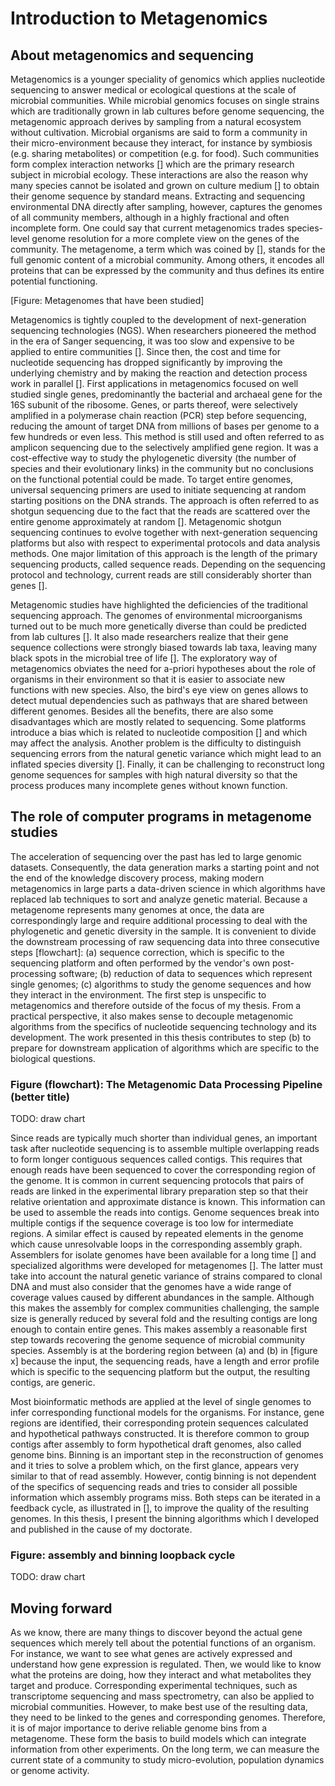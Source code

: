 # Introduction to Metagenomics

## About metagenomics and sequencing

Metagenomics is a younger speciality of genomics which applies nucleotide sequencing to answer medical or ecological questions at the scale of microbial communities. While microbial genomics focuses on single strains which are traditionally grown in lab cultures before genome sequencing, the metagenomic approach derives by sampling from a natural ecosystem without cultivation. Microbial organisms are said to form a community in their micro-environment because they interact, for instance by symbiosis (e.g. sharing metabolites) or competition (e.g. for food). Such communities form complex interaction networks [] which are the primary research subject in microbial ecology. These interactions are also the reason why many species cannot be isolated and grown on culture medium [] to obtain their genome sequence by standard means. Extracting and sequencing environmental DNA directly after sampling, however, captures the genomes of all community members, although in a highly fractional and often incomplete form. One could say that current metagenomics trades species-level genome resolution for a more complete view on the genes of the community. The metagenome, a term which was coined by [], stands for the full genomic content of a microbial community. Among others, it encodes all proteins that can be expressed by the community and thus defines its entire potential functioning.

[Figure: Metagenomes that have been studied]

Metagenomics is tightly coupled to the development of next-generation sequencing technologies (NGS). When researchers pioneered the method in the era of Sanger sequencing, it was too slow and expensive to be applied to entire communities []. Since then, the cost and time for nucleotide sequencing has dropped significantly by improving the underlying chemistry and by making the reaction and detection process work in parallel []. First applications in metagenomics focused on well studied single genes, predominantly the bacterial and archaeal gene for the 16S subunit of the ribosome. Genes, or parts thereof, were selectively amplified in a polymerase chain reaction (PCR) step before sequencing, reducing the amount of target DNA from millions of bases per genome to a few hundreds or even less. This method is still used and often referred to as amplicon sequencing due to the selectively amplified gene region. It was a cost-effective way to study the phylogenetic diversity (the number of species and their evolutionary links) in the community but no conclusions on the functional potential could be made. To target entire genomes, universal sequencing primers are used to initiate sequencing at random starting positions on the DNA strands. The approach is often referred to as shotgun sequencing due to the fact that the reads are scattered over the entire genome approximately at random []. Metagenomic shotgun sequencing continues to evolve together with next-generation sequencing platforms but also with respect to experimental protocols and data analysis methods. One major limitation of this approach is the length of the primary sequencing products, called sequence reads. Depending on the sequencing protocol and technology, current reads are still considerably shorter than genes [].

Metagenomic studies have highlighted the deficiencies of the traditional sequencing approach. The genomes of environmental microorganisms turned out to be much more genetically diverse than could be predicted from lab cultures []. It also made researchers realize that their gene sequence collections were strongly biased towards lab taxa, leaving many black spots in the microbial tree of life []. The exploratory way of metagenomics obviates the need for a-priori hypotheses about the role of organisms in their environment so that it is easier to associate new functions with new species. Also, the bird's eye view on genes allows to detect mutual dependencies such as pathways that are shared between different genomes. Besides all the benefits, there are also some disadvantages which are mostly related to sequencing. Some platforms introduce a bias which is related to nucleotide composition [] and which may affect the analysis. Another problem is the difficulty to distinguish sequencing errors from the natural genetic variance which might lead to an inflated species diversity []. Finally, it can be challenging to reconstruct long genome sequences for samples with high natural diversity so that the process produces many incomplete genes without known function.

## The role of computer programs in metagenome studies

The acceleration of sequencing over the past has led to large genomic datasets. Consequently, the data generation marks a starting point and not the end of the knowledge discovery process, making modern metagenomics in large parts a data-driven science in which algorithms have replaced lab techniques to sort and analyze genetic material. Because a metagenome represents many genomes at once, the data are correspondingly large and require additional processing to deal with the phylogenetic and genetic diversity in the sample. It is convenient to divide the downstream processing of raw sequencing data into three consecutive steps [flowchart]: (a) sequence correction, which is specific to the sequencing platform and often performed by the vendor's own post-processing software; (b) reduction of data to sequences which represent single genomes; (c) algorithms to study the genome sequences and how they interact in the environment. The first step is unspecific to metagenomics and therefore outside of the focus of my thesis. From a practical perspective, it also makes sense to decouple metagenomic algorithms from the specifics of nucleotide sequencing technology and its development. The work presented in this thesis contributes to step (b) to prepare for downstream application of algorithms which are specific to the biological questions.

### Figure (flowchart): The Metagenomic Data Processing Pipeline (better title)
TODO: draw chart

Since reads are typically much shorter than individual genes, an important task after nucleotide sequencing is to assemble multiple overlapping reads to form longer contiguous sequences called contigs. This requires that enough reads have been sequenced to cover the corresponding region of the genome. It is common in current sequencing protocols that pairs of reads are linked in the experimental library preparation step so that their relative orientation and approximate distance is known. This information can be used to assemble the reads into contigs. Genome sequences break into multiple contigs if the sequence coverage is too low for intermediate regions. A similar effect is caused by repeated elements in the genome which cause unresolvable loops in the corresponding assembly graph. Assemblers for isolate genomes have been available for a long time [] and specialized algorithms were developed for metagenomes []. The latter must take into account the natural genetic variance of strains compared to clonal DNA and must also consider that the genomes have a wide range of coverage values caused by different abundances in the sample. Although this makes the assembly for complex communities challenging, the sample size is generally reduced by several fold and the resulting contigs are long enough to contain entire genes. This makes assembly a reasonable first step towards recovering the genome sequence of microbial community species. Assembly is at the bordering region between (a) and (b) in [figure x] because the input, the sequencing reads, have a length and error profile which is specific to the sequencing platform but the output, the resulting contigs, are generic.

Most bioinformatic methods are applied at the level of single genomes to infer corresponding functional models for the organisms. For instance, gene regions are identified, their corresponding protein sequences calculated and hypothetical pathways constructed. It is therefore common to group contigs after assembly to form hypothetical draft genomes, also called genome bins. Binning is an important step in the reconstruction of genomes and it tries to solve a problem which, on the first glance, appears very similar to that of read assembly. However, contig binning is not dependent of the specifics of sequencing reads and tries to consider all possible information which assembly programs miss. Both steps can be iterated in a feedback cycle, as illustrated in [], to improve the quality of the resulting genomes. In this thesis, I present the binning algorithms which I developed and published in the cause of my doctorate.

### Figure: assembly and binning loopback cycle
TODO: draw chart

## Moving forward

As we know, there are many things to discover beyond the actual gene sequences which merely tell about the potential functions of an organism. For instance, we want to see what genes are actively expressed and understand how gene expression is regulated. Then, we would like to know what the proteins are doing, how they interact and what metabolites they target and produce. Corresponding experimental techniques, such as transcriptome sequencing and mass spectrometry, can also be applied to microbial communities. However, to make best use of the resulting data, they need to be linked to the genes and corresponding genomes. Therefore, it is of major importance to derive reliable genome bins from a metagenome. These form the basis to build models which can integrate information from other experiments. On the long term, we can measure the current state of a community to study micro-evolution, population dynamics or genome activity.
